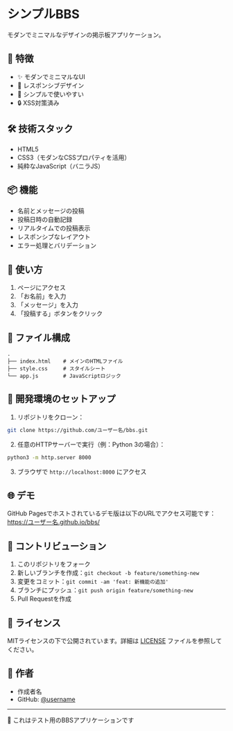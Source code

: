 # シンプルBBS

モダンでミニマルなデザインの掲示板アプリケーション。

## 🌟 特徴

- ✨ モダンでミニマルなUI
- 📱 レスポンシブデザイン
- 🚀 シンプルで使いやすい
- 🔒 XSS対策済み

## 🛠 技術スタック

- HTML5
- CSS3（モダンなCSSプロパティを活用）
- 純粋なJavaScript（バニラJS）

## 📦 機能

- 名前とメッセージの投稿
- 投稿日時の自動記録
- リアルタイムでの投稿表示
- レスポンシブなレイアウト
- エラー処理とバリデーション

## 🚀 使い方

1. ページにアクセス
2. 「お名前」を入力
3. 「メッセージ」を入力
4. 「投稿する」ボタンをクリック

## 📁 ファイル構成

```
.
├── index.html    # メインのHTMLファイル
├── style.css     # スタイルシート
└── app.js        # JavaScriptロジック
```

## 🔧 開発環境のセットアップ

1. リポジトリをクローン：
```bash
git clone https://github.com/ユーザー名/bbs.git
```

2. 任意のHTTPサーバーで実行（例：Python 3の場合）：
```bash
python3 -m http.server 8000
```

3. ブラウザで `http://localhost:8000` にアクセス

## 🌐 デモ

GitHub Pagesでホストされているデモ版は以下のURLでアクセス可能です：
https://ユーザー名.github.io/bbs/

## 🤝 コントリビューション

1. このリポジトリをフォーク
2. 新しいブランチを作成：`git checkout -b feature/something-new`
3. 変更をコミット：`git commit -am 'feat: 新機能の追加'`
4. ブランチにプッシュ：`git push origin feature/something-new`
5. Pull Requestを作成

## 📝 ライセンス

MITライセンスの下で公開されています。詳細は [LICENSE](LICENSE) ファイルを参照してください。

## 👥 作者

- 作成者名
- GitHub: [@username](https://github.com/username)

---
🎯 これはテスト用のBBSアプリケーションです
